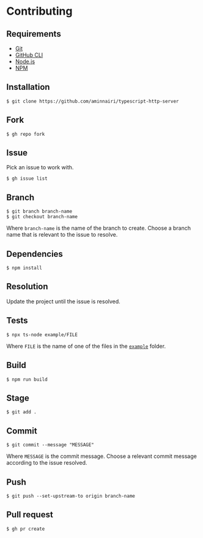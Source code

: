 # Contributing

## Requirements

- [Git](https://git-scm.com/)
- [GitHub CLI](https://cli.github.com/)
- [Node.js](https://nodejs.org/en/)
- [NPM](https://www.npmjs.com/)

## Installation

```console
$ git clone https://github.com/aminnairi/typescript-http-server
```

## Fork

```console
$ gh repo fork
```

## Issue

Pick an issue to work with.

```console
$ gh issue list
```

## Branch

```console
$ git branch branch-name
$ git checkout branch-name
```

Where `branch-name` is the name of the branch to create. Choose a branch name that is relevant to the issue to resolve.

## Dependencies

```console
$ npm install
```

## Resolution

Update the project until the issue is resolved.

## Tests

```console
$ npx ts-node example/FILE
```

Where `FILE` is the name of one of the files in the [`example`](./example) folder.

## Build

```console
$ npm run build
```

## Stage

```console
$ git add .
```

## Commit

```console
$ git commit --message "MESSAGE"
```

Where `MESSAGE` is the commit message. Choose a relevant commit message according to the issue resolved.

## Push

```console
$ git push --set-upstream-to origin branch-name
```

## Pull request

```console
$ gh pr create
```
